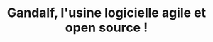 ---
layout: landing
title: Gandalf, l'usine logicielle agile et open source !
excerpt: >
  Gandalf is A Natural Devops Application Life-cycle Framework
permalink: /index.html
background_image:
  gradient: "linear-gradient(rgba(0, 0, 0, .2), rgba(0, 0, 0, .6))"
  src: /assets/images/gandalf.jpg
article_header:
  go_down: true
  actions:
    - text: Commencer
      type: error
      url: /get_started.html
    - text: Fonctionnalités
      type: outline-theme-dark
      url: /features.html
    - text: Cas d'usage
      type: outline-theme-dark
      url: /use_cases.html
    - text: Docs
      type: outline-theme-dark
      url: /docs/en/quick-start
  height: 100vh
  theme: dark
  background_color: "#367a9a"
  background_image:
    gradient: "linear-gradient(rgba(0, 0, 0, .2), rgba(0, 0, 0, .6))"
    src: /assets/images/gandalf.jpg
data:
  sections:
    - title: Pourquoi une usine logicielle <em>agile</em> ?
      id: agile_factory
      excerpt: >
        En automatisant les gestes techniques, l'usine logicielle est nécessaire à l'agilité. </br>Mais elle peut aussi devenir un frein à l'agilité si elle n'est pas capable de s'adapter à vos besoins.</br>
        <strong>Gandalf agilie votre usine logicielle !</strong>
      theme: dark
      image:
        src: /assets/images/Chaplin_-_Modern_Times.jpg
      background_color: "#515151"
      content: >
        </br>Vous adaptez tout ou partie de vos outils et processus, à tout moment et en quelques minutes ;
        </br>Vous augmentez votre capacité d'innovation tout en réduisant votre Time to Market.
        </br>
      actions:
        - text: En savoir plus
          url: /docs/fr/usine_logicielle_agile
    - title: Cas d'usage 
      excerpt: <strong>Gandalf au service de votre transformation !</strong>
      id: use_cases
      children:
        - title: Simplification des processus
          excerpt: Trajectoire de simplification de vos processus
          actions:
            - text: En savoir plus
              url: /docs/en/additional-styles
        - title: Consolidation des processus
          excerpt: Trajectoire de mise à niveau des process
          actions:
            - text: En savoir plus
              url: /docs/en/extensions
        - title: Adhérence forte au legacy
          excerpt: Gérez vos dépendances au légacy et mixez ancien et nouveau monde
          actions:
            - text: En savoir plus
              url: /docs/en/extensions
        - title: Stratégie de repli ou hybridation
          excerpt: Mixez ou changez vos technologies et vos cibles à votre gré
          actions:
            - text: En savoir plus
              url: /docs/en/extensions
    - title: Une solution d'entreprise robuste 
      id: robuste
      excerpt: <strong>Hautement disponible </br> Résiliente </br> Sécurisée </br> Multi-tenante</strong>
      actions:
        - text: En savoir plus
          type: outline-theme-dark
          url: /docs/fr/architecture.html
      background_image:
        src: /assets/images/baniere_info.jpg
        is_row: true
        full_width: true
    - title: Comment cela marche ? 
      id: how_to
      children:
        - title: Inter-connectez vos outils 
          excerpt: en les déclarant simplement à Gandalf
          actions:
            - text: En savoir plus
              url: /docs/en/additional-styles
        - title: Décrivez vos processus
          excerpt: dans un langage simple et fonctionnel.
          actions:
            - text: En savoir plus
              url: /docs/en/extensions
        - title: Mettez à jour votre outillage
          excerpt: à tout moment en quelques minutes.
          actions:
            - text: En savoir plus
              url: /docs/en/markdown-enhancements
        - title: Adaptez vos processus
          excerpt: à tout moment en quelques minutes.
          actions:
            - text: En savoir plus
              url: /docs/en/update_workflow
      image:
        gradient: "linear-gradient(rgba(0, 0, 0, .2), rgba(0, 0, 0, .6))"
        src: /assets/images/schemagandalf.png
    - title: 100% Open Source
      id: free
      theme: dark
      excerpt: Gandalf est totalement Open Source ! Aucune restriction d'usage ! aucune fonctionalité reservée à une version entreprise ! Vous êtes libres d'utiliser, d'adapter, d'améliorer Gandalf à jamais !
      actions:
        - text: '<i class="fab fa-github"></i> GitHub'
          type: outline-theme-dark
          url: https://github.com/kitian616/jekyll-TeXt-theme
      background_color: "#515151"
---
